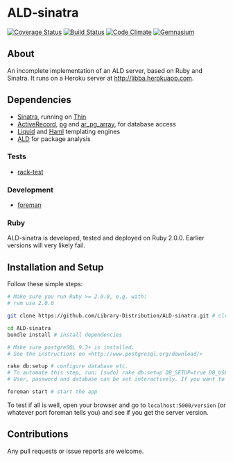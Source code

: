 # ALD-sinatra

[![Coverage Status](https://coveralls.io/repos/Library-Distribution/ALD-sinatra/badge.png?branch=master)](https://coveralls.io/r/Library-Distribution/ALD-sinatra?branch=master)
[![Build Status](https://travis-ci.org/Library-Distribution/ALD-sinatra.png?branch=master)](https://travis-ci.org/Library-Distribution/ALD-sinatra)
[![Code Climate](https://codeclimate.com/github/Library-Distribution/ALD-sinatra.png)](https://codeclimate.com/github/Library-Distribution/ALD-sinatra)
[![Gemnasium](https://gemnasium.com/Library-Distribution/ALD-sinatra.png)](https://gemnasium.com/Library-Distribution/ALD-sinatra)

## About
An incomplete implementation of an ALD server, based on Ruby and Sinatra. It runs on a Heroku server at <http://libba.herokuapp.com>.

## Dependencies
* [Sinatra](http://www.sinatrarb.com/), running on [Thin](http://code.macournoyer.com/thin/)
* [ActiveRecord](https://rubygems.org/gems/activerecord), [pg](https://bitbucket.org/ged/ruby-pg/wiki/Home) and [ar_pg_array](https://github.com/funny-falcon/activerecord-postgresql-arrays), for database access
* [Liquid](http://liquidmarkup.org/) and [Haml](http://haml.info/) templating engines
* [ALD](https://github.com/Library-Distribution/ALD.rb) for package analysis

### Tests
* [rack-test](https://rubygems.org/gems/activerecord)

### Development
* [foreman](https://github.com/ddollar/foreman)

### Ruby
ALD-sinatra is developed, tested and deployed on Ruby 2.0.0. Earlier versions will very likely fail.

## Installation and Setup
Follow these simple steps:
```sh
# Make sure you run Ruby >= 2.0.0, e.g. with:
# rvm use 2.0.0

git clone https://github.com/Library-Distribution/ALD-sinatra.git # clone the repo

cd ALD-sinatra
bundle install # install dependencies

# Make sure postgreSQL 9.3+ is installed.
# See the instructions on <http://www.postgresql.org/download/>

rake db:setup # configure database etc.
# To automate this step, run: [sudo] rake db:setup DB_SETUP=true DB_USER=<user> DB_PASSWORD=<password> DB_DATABASE=<name> [DB_PORT=<port> DB_HOST=<host>]
# User, password and database can be set interactively. If you want to change the port (defaults to 5432) or the host (defaults to localhost), you must set it as seen above.

foreman start # start the app
```

To test if all is well, open your browser and go to `localhost:5000/version` (or whatever port foreman tells you) and see if you get the server version.

## Contributions
Any pull requests or issue reports are welcome.